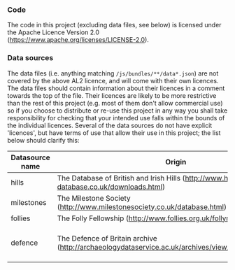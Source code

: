 ### Code
The code in this project (excluding data files, see below) is licensed under the Apache Licence Version 2.0 (https://www.apache.org/licenses/LICENSE-2.0).

### Data sources
The data files (i.e. anything matching `/js/bundles/**/data*.json`) are not covered by the above AL2 licence, and will come with their own licences. The data files should contain information about their licences in a comment towards the top of the file. Their licences are likely to be more restrictive than the rest of this project (e.g. most of them don't allow commercial use) so if you choose to distribute or re-use this project in any way you shall take responsibility for checking that your intended use falls within the bounds of the individual licences. Several of the data sources do not have explicit 'licences', but have terms of use that allow their use in this project; the list below should clarify this:

Datasource name | Origin | Licence
--------------- | ------ | -------
hills | The Database of British and Irish Hills (http://www.hills-database.co.uk/downloads.html) | CC BY 3.0 (https://creativecommons.org/licenses/by/3.0/deed.en_GB)
milestones | The Milestone Society (http://www.milestonesociety.co.uk/database.html) | Grants permission for non-commercial reuse.
follies | The Folly Fellowship (http://www.follies.org.uk/follymaps.htm) | Specific permission for reuse in this project granted by email.
defence | The Defence of Britain archive (http://archaeologydataservice.ac.uk/archives/view/dob/download.cfm) | ADS terms of use (http://archaeologydataservice.ac.uk/advice/termsOfUseAndAccess/TermsAndConditionsSummary), clarified by email. Citation: Council for British Archaeology (2006) Defence of Britain Archive [data-set]. York: Archaeology Data Service [distributor] https://doi.org/10.5284/1000327